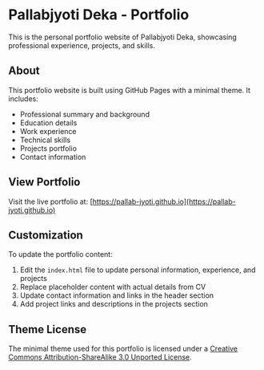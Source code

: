 # Pallabjyoti Deka - Portfolio

This is the personal portfolio website of Pallabjyoti Deka, showcasing professional experience, projects, and skills.

## About

This portfolio website is built using GitHub Pages with a minimal theme. It includes:

- Professional summary and background
- Education details
- Work experience
- Technical skills
- Projects portfolio
- Contact information

## View Portfolio

Visit the live portfolio at: [https://pallab-jyoti.github.io](https://pallab-jyoti.github.io)

## Customization

To update the portfolio content:

1. Edit the `index.html` file to update personal information, experience, and projects
2. Replace placeholder content with actual details from CV
3. Update contact information and links in the header section
4. Add project links and descriptions in the projects section

## Theme License

The minimal theme used for this portfolio is licensed under a [Creative Commons Attribution-ShareAlike 3.0 Unported License](http://creativecommons.org/licenses/by-sa/3.0/).




